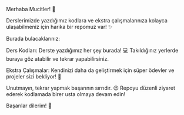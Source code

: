 Merhaba Mucitler! 👋

Derslerimizde yazdığımız kodlara ve ekstra çalışmalarınıza kolayca ulaşabilmeniz için harika bir repomuz var! ✨

Burada bulacaklarınız:

Ders Kodları: Derste yazdığımız her şey burada! 💻 Takıldığınız yerlerde buraya göz atabilir ve tekrar yapabilirsiniz.

Ekstra Çalışmalar: Kendinizi daha da geliştirmek için süper ödevler ve projeler sizi bekliyor! 🚀

Unutmayın, tekrar yapmak başarının sırrıdır. 😉 Repoyu düzenli ziyaret ederek kodlamada birer usta olmaya devam edin!

Başarılar dilerim! 🌟
